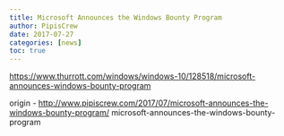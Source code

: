 ```yaml
---
title: Microsoft Announces the Windows Bounty Program
author: PipisCrew
date: 2017-07-27
categories: [news]
toc: true
---
```


https://www.thurrott.com/windows/windows-10/128518/microsoft-announces-windows-bounty-program

origin - http://www.pipiscrew.com/2017/07/microsoft-announces-the-windows-bounty-program/ microsoft-announces-the-windows-bounty-program